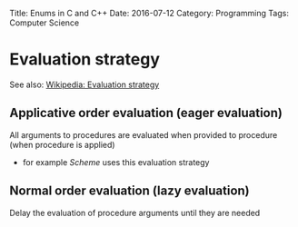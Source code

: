 Title: Enums in C and C++
Date: 2016-07-12
Category: Programming
Tags: Computer Science

# Evaluation strategy

See also: [Wikipedia: Evaluation
strategy](https://en.wikipedia.org/wiki/Evaluation_strategy)

## Applicative order evaluation (eager evaluation)

All arguments to procedures are evaluated when provided to procedure
(when procedure is applied)

-   for example *Scheme* uses this evaluation strategy

## Normal order evaluation (lazy evaluation)

Delay the evaluation of procedure arguments until they are needed
